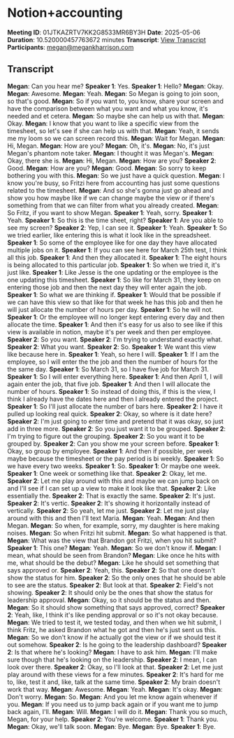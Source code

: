 # Notion+accounting
**Meeting ID**: 01JTKAZRTV7KK2G8533MR6BY3H
**Date**: 2025-05-06
**Duration**: 10.520000457763672 minutes
**Transcript**: [View Transcript](https://app.fireflies.ai/view/01JTKAZRTV7KK2G8533MR6BY3H)
**Participants**: megan@megankharrison.com

## Transcript
**Megan**: Can you hear me?
**Speaker 1**: Yes.
**Speaker 1**: Hello?
**Megan**: Okay.
**Megan**: Awesome.
**Megan**: Yeah.
**Megan**: So Megan is going to join soon, so that's good.
**Megan**: So if you want to, you know, share your screen and have the comparison between what you want and what you know, it's needed and et cetera.
**Megan**: So maybe she can help us with that.
**Megan**: Okay.
**Megan**: I know that you want to like a specific view from the timesheet, so let's see if she can help us with that.
**Megan**: Yeah, it sends me my loom so we can screen record this.
**Megan**: Wait for Megan.
**Megan**: Hi, Megan.
**Megan**: How are you?
**Megan**: Oh, it's.
**Megan**: No, it's just Megan's phantom note taker.
**Megan**: I thought it was Megan's.
**Megan**: Okay, there she is.
**Megan**: Hi, Megan.
**Megan**: How are you?
**Speaker 2**: Good.
**Megan**: How are you?
**Megan**: Good.
**Megan**: So sorry to keep bothering you with this.
**Megan**: So we just have a quick question.
**Megan**: I know you're busy, so Fritzi here from accounting has just some questions related to the timesheet.
**Megan**: And so she's gonna just go ahead and show you how maybe like if we can change maybe the view or if there's something from that we can filter from what you already created.
**Megan**: So Fritz, if you want to show Megan.
**Speaker 1**: Yeah, sorry.
**Speaker 1**: Yeah.
**Speaker 1**: So this is the time sheet, right?
**Speaker 1**: Are you able to see my screen?
**Speaker 2**: Yep, I can see it.
**Speaker 1**: Yeah.
**Speaker 1**: So we tried earlier, like entering this is what it look like in the spreadsheet.
**Speaker 1**: So some of the employee like for one day they have allocated multiple jobs on it.
**Speaker 1**: If you can see here for March 25th test, I think all this job.
**Speaker 1**: And then they allocated it.
**Speaker 1**: The eight hours is being allocated to this particular job.
**Speaker 1**: So when we tried it, it's just like.
**Speaker 1**: Like Jesse is the one updating or the employee is the one updating this timesheet.
**Speaker 1**: So like for March 31, they keep on entering those job and then the next day they will enter again the job.
**Speaker 1**: So what we are thinking if.
**Speaker 1**: Would that be possible if we can have this view so that like for that week he has this job and then he will just allocate the number of hours per day.
**Speaker 1**: So he will not.
**Speaker 1**: Or the employee will no longer kept entering every day and then allocate the time.
**Speaker 1**: And then it's easy for us also to see like if this view is available in notion, maybe it's per week and then per employee.
**Speaker 2**: So you want.
**Speaker 2**: I'm trying to understand exactly what.
**Speaker 2**: What you want.
**Speaker 2**: So.
**Speaker 1**: We want this view like because here in.
**Speaker 1**: Yeah, so here I will.
**Speaker 1**: If I am the employee, so I will enter the the job and then the number of hours for the the same day.
**Speaker 1**: So March 31, so I have five job for March 31.
**Speaker 1**: So I will enter everything here.
**Speaker 1**: And then April 1, I will again enter the job, that five job.
**Speaker 1**: And then I will allocate the number of hours.
**Speaker 1**: So instead of doing this, if this is the view, I think I already have the dates here and then I already entered the project.
**Speaker 1**: So I'll just allocate the number of bars here.
**Speaker 2**: I have it pulled up looking real quick.
**Speaker 2**: Okay, so where is it date here?
**Speaker 2**: I'm just going to enter time and pretend that it was okay, so just add in three more.
**Speaker 2**: So you just want it to be grouped.
**Speaker 2**: I'm trying to figure out the grouping.
**Speaker 2**: So you want it to be grouped by.
**Speaker 2**: Can you show me your screen before.
**Speaker 1**: Okay, so group by employee.
**Speaker 1**: And then if possible, per week maybe because the timesheet or the pay period is bi weekly.
**Speaker 1**: So we have every two weeks.
**Speaker 1**: So.
**Speaker 1**: Or maybe one week.
**Speaker 1**: One week or something like that.
**Speaker 2**: Okay, let me.
**Speaker 2**: Let me play around with this and maybe we can jump back on and I'll see if I can set up a view to make it look like that.
**Speaker 2**: Like essentially the.
**Speaker 2**: That is exactly the same.
**Speaker 2**: It's just.
**Speaker 2**: It's vertic.
**Speaker 2**: It's showing it horizontally instead of vertically.
**Speaker 2**: So yeah, let me just.
**Speaker 2**: Let me just play around with this and then I'll text Maria.
**Megan**: Yeah.
**Megan**: And then Megan.
**Megan**: So when, for example, sorry, my daughter is here making noises.
**Megan**: So when Fritzi hit submit.
**Megan**: So what happened is that.
**Megan**: What was the view that Brandon got Fritzi, when you hit submit?
**Speaker 1**: This one?
**Megan**: Yeah.
**Megan**: So we don't know if.
**Megan**: I mean, what should be seen from Brandon?
**Megan**: Like once he hits with me, what should be the debut?
**Megan**: Like he should set something that says approved or.
**Speaker 2**: Yeah, this.
**Speaker 2**: So that one doesn't show the status for him.
**Speaker 2**: So the only ones that he should be able to see are the status.
**Speaker 2**: But look at that.
**Speaker 2**: Field's not showing.
**Speaker 2**: It should only be the ones that show the status for leadership approval.
**Megan**: Okay, so it should be the status and then.
**Megan**: So it should show something that says approved, correct?
**Speaker 2**: Yeah, like, I think it's like pending approval or so it's not okay because.
**Megan**: We tried to test it, we tested today, and then when we hit submit, I think Fritz, he asked Brandon what he got and then he's just sent us this.
**Megan**: So we don't know if he actually got the view or if we should test it out somehow.
**Speaker 2**: Is he going to the leadership dashboard?
**Speaker 2**: Is that where he's looking?
**Megan**: I have to ask him.
**Megan**: I'll make sure though that he's looking on the leadership.
**Speaker 2**: I mean, I can look over there.
**Speaker 2**: Okay, so I'll look at that.
**Speaker 2**: Let me just play around with these views for a few minutes.
**Speaker 2**: It's hard for me to, like, test it and, like, talk at the same time.
**Speaker 2**: My brain doesn't work that way.
**Megan**: Awesome.
**Megan**: Yeah.
**Megan**: It's okay.
**Megan**: Don't worry.
**Megan**: So.
**Megan**: And you let me know again whenever if you.
**Megan**: If you need us to jump back again or if you want me to jump back again, I'll.
**Megan**: Will.
**Megan**: I will do it.
**Megan**: Thank you so much, Megan, for your help.
**Speaker 2**: You're welcome.
**Speaker 1**: Thank you.
**Megan**: Okay, we'll talk soon.
**Megan**: Bye.
**Megan**: Bye.
**Speaker 1**: Bye.